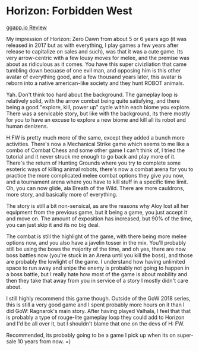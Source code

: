 # Horizon: Forbidden West
[ggapp.io Review](https://ggapp.io/usagichann/reviews/horizon-forbidden-west/cYPOyUyJ)

My impression of Horizon: Zero Dawn from about 5 or 6 years ago (it was released in 2017 but as with everything, I play games a few years after release to capitalize on sales and such), was that it was a cute game.  Its very arrow-centric with a few lousy moves for melee, and the premise was about as ridiculous as it comes.  You have this super civizliation that came tumbling down becuase of one evil man, and opposing him is this other avatar of everything good, and a few thousand years later, this avatar is reborn into a native american-like society and they hunt ROBOT animals.

Yah. Don't think too hard about the background.  The gameplay loop is relatively solid, with the arrow combat being quite satisfying, and there being a good "explore, kill, power up" cycle within each biome you explore.  There was a servicable story, but like with the background, its there mostly for you to have an excuse to explore a new biome and kill all its robot and human denizens.

H:FW is pretty much more of the same, except they added a bunch more activities. There's now a Mechanical Strike game which seems to me like a combo of Combat Chess and some other game I can't think of, I tried the tutorial and it never struck me enough to go back and play more of it.  There's the return of Hunting Grounds where you try to complete some esoteric ways of killing animal robots, there's now a combat arena for you to practice the more complicated melee combat options they give you now, and a tournament arena where you have to kill stuff in a specific time limit.  Oh, you can now glide, ala Breath of the Wild.  There are more cauldrons, more story, and basically more of everything.

The story is still a bit non-sensical, as are the reasons why Aloy lost all her equipment from the previous game, but it being a game, you just accept it and move on.  The amount of exposition has increased, but 90% of the time, you can just skip it and its no big deal.

The combat is still the highlight of the game, with there being more melee options now, and you also have a javelin tosser in the mix. You'll probably still be using the bows the majority of the time, and oh yes, there are now boss battles now (you're stuck in an Arena until you kill the boss), and those are probably the lowlight of the game.  I understand how having unlimited space to run away and snipe the enemy is probably not going to happen in a boss battle, but I really hate how most of the game is about mobility and then they take that away from you in service of a story I mostly didn't care about.

I still highly recommend this game though. Outside of the GoW 2018 series, this is still a very good game and I spent probably more hours on it than I did GoW: Ragnarok's main story.  After having played Valhala, I feel that that is probably a type of rouge-lite gameplay loop they could add to Horizon and I'd be all over it, but I shouldn't blame that one on the devs of H: FW.

Recommended, its probably going to be a game I pick up when its on super-sale 10 years from now. =)
